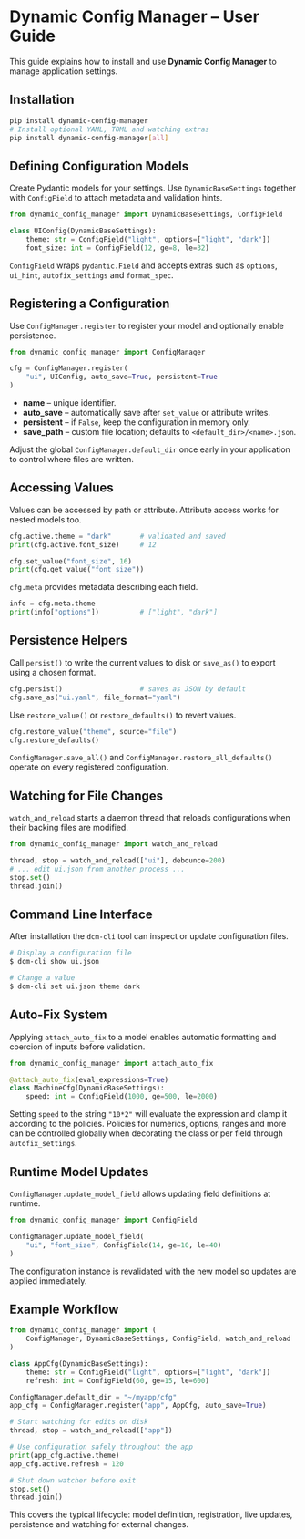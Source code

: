 # Dynamic Config Manager – User Guide

This guide explains how to install and use **Dynamic Config Manager** to manage application settings.

## Installation

```bash
pip install dynamic-config-manager
# Install optional YAML, TOML and watching extras
pip install dynamic-config-manager[all]
```

## Defining Configuration Models

Create Pydantic models for your settings. Use `DynamicBaseSettings` together with
`ConfigField` to attach metadata and validation hints.

```python
from dynamic_config_manager import DynamicBaseSettings, ConfigField

class UIConfig(DynamicBaseSettings):
    theme: str = ConfigField("light", options=["light", "dark"])
    font_size: int = ConfigField(12, ge=8, le=32)
```

`ConfigField` wraps `pydantic.Field` and accepts extras such as `options`,
`ui_hint`, `autofix_settings` and `format_spec`.

## Registering a Configuration

Use `ConfigManager.register` to register your model and optionally enable persistence.

```python
from dynamic_config_manager import ConfigManager

cfg = ConfigManager.register(
    "ui", UIConfig, auto_save=True, persistent=True
)
```

- **name** – unique identifier.
- **auto_save** – automatically save after `set_value` or attribute writes.
- **persistent** – if `False`, keep the configuration in memory only.
- **save_path** – custom file location; defaults to `<default_dir>/<name>.json`.

Adjust the global `ConfigManager.default_dir` once early in your application to control where files are written.

## Accessing Values

Values can be accessed by path or attribute. Attribute access works for nested models too.

```python
cfg.active.theme = "dark"       # validated and saved
print(cfg.active.font_size)     # 12

cfg.set_value("font_size", 16)
print(cfg.get_value("font_size"))
```

`cfg.meta` provides metadata describing each field.

```python
info = cfg.meta.theme
print(info["options"])          # ["light", "dark"]
```

## Persistence Helpers

Call `persist()` to write the current values to disk or `save_as()` to export using a chosen format.

```python
cfg.persist()                   # saves as JSON by default
cfg.save_as("ui.yaml", file_format="yaml")
```

Use `restore_value()` or `restore_defaults()` to revert values.

```python
cfg.restore_value("theme", source="file")
cfg.restore_defaults()
```

`ConfigManager.save_all()` and `ConfigManager.restore_all_defaults()` operate on every registered configuration.

## Watching for File Changes

`watch_and_reload` starts a daemon thread that reloads configurations when their backing files are modified.

```python
from dynamic_config_manager import watch_and_reload

thread, stop = watch_and_reload(["ui"], debounce=200)
# ... edit ui.json from another process ...
stop.set()
thread.join()
```

## Command Line Interface

After installation the `dcm-cli` tool can inspect or update configuration files.

```bash
# Display a configuration file
$ dcm-cli show ui.json

# Change a value
$ dcm-cli set ui.json theme dark
```

## Auto‑Fix System

Applying `attach_auto_fix` to a model enables automatic formatting and coercion of inputs before validation.

```python
from dynamic_config_manager import attach_auto_fix

@attach_auto_fix(eval_expressions=True)
class MachineCfg(DynamicBaseSettings):
    speed: int = ConfigField(1000, ge=500, le=2000)
```

Setting `speed` to the string `"10*2"` will evaluate the expression and clamp it
according to the policies. Policies for numerics, options, ranges and more can
be controlled globally when decorating the class or per field through
`autofix_settings`.

## Runtime Model Updates

`ConfigManager.update_model_field` allows updating field definitions at runtime.

```python
from dynamic_config_manager import ConfigField

ConfigManager.update_model_field(
    "ui", "font_size", ConfigField(14, ge=10, le=40)
)
```

The configuration instance is revalidated with the new model so updates are applied immediately.

## Example Workflow

```python
from dynamic_config_manager import (
    ConfigManager, DynamicBaseSettings, ConfigField, watch_and_reload
)

class AppCfg(DynamicBaseSettings):
    theme: str = ConfigField("light", options=["light", "dark"])
    refresh: int = ConfigField(60, ge=15, le=600)

ConfigManager.default_dir = "~/myapp/cfg"
app_cfg = ConfigManager.register("app", AppCfg, auto_save=True)

# Start watching for edits on disk
thread, stop = watch_and_reload(["app"])

# Use configuration safely throughout the app
print(app_cfg.active.theme)
app_cfg.active.refresh = 120

# Shut down watcher before exit
stop.set()
thread.join()
```

This covers the typical lifecycle: model definition, registration, live updates,
persistence and watching for external changes.

